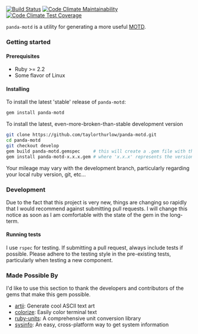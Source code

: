 [![Build Status](https://travis-ci.com/taylorthurlow/panda-motd.svg?branch=develop)](https://travis-ci.com/taylorthurlow/panda-motd)
[![Code Climate Maintainability](https://img.shields.io/codeclimate/maintainability/taylorthurlow/panda-motd.svg)](https://codeclimate.com/github/taylorthurlow/panda-motd)
[![Code Climate Test Coverage](https://img.shields.io/codeclimate/coverage/taylorthurlow/panda-motd.svg)](https://codeclimate.com/github/taylorthurlow/panda-motd)

`panda-motd` is a utility for generating a more useful [MOTD](https://en.wikipedia.org/wiki/Motd_(Unix)).

### Getting started

#### Prerequisites
* Ruby >= 2.2
* Some flavor of Linux

#### Installing
To install the latest 'stable' release of `panda-motd`:

~~~bash
gem install panda-motd
~~~

To install the latest, even-more-broken-than-stable development version

~~~bash
git clone https://github.com/taylorthurlow/panda-motd.git
cd panda-motd
git checkout develop
gem build panda-motd.gemspec     # this will create a .gem file with the latest version number
gem install panda-motd-x.x.x.gem # where 'x.x.x' represents the version number of the build
~~~

Your mileage may vary with the development branch, particularly regarding your local ruby version, git, etc...

### Development
Due to the fact that this project is very new, things are changing so rapidly that I would recommend against submitting pull requests. I will change this notice as soon as I am comfortable with the state of the gem in the long-term.

#### Running tests
I use `rspec` for testing. If submitting a pull request, always include tests if possible. Please adhere to the testing style in the pre-existing tests, particularly when testing a new component.

### Made Possible By
I'd like to use this section to thank the developers and contributors of the gems that make this gem possible.

* [artii](https://github.com/miketierney/artii): Generate cool ASCII text art
* [colorize](https://github.com/fazibear/colorize): Easily color terminal text
* [ruby-units](https://github.com/olbrich/ruby-units): A comprehensive unit conversion library
* [sysinfo](https://github.com/delano/sysinfo/): An easy, cross-platform way to get system information
